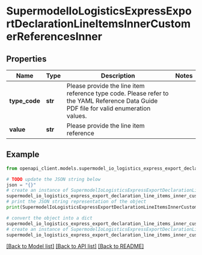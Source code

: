 # SupermodelIoLogisticsExpressExportDeclarationLineItemsInnerCustomerReferencesInner


## Properties

Name | Type | Description | Notes
------------ | ------------- | ------------- | -------------
**type_code** | **str** | Please provide the line item reference type code. Please refer to the YAML Reference Data Guide PDF file for valid enumeration values. | 
**value** | **str** | Please provide the line item reference | 

## Example

```python
from openapi_client.models.supermodel_io_logistics_express_export_declaration_line_items_inner_customer_references_inner import SupermodelIoLogisticsExpressExportDeclarationLineItemsInnerCustomerReferencesInner

# TODO update the JSON string below
json = "{}"
# create an instance of SupermodelIoLogisticsExpressExportDeclarationLineItemsInnerCustomerReferencesInner from a JSON string
supermodel_io_logistics_express_export_declaration_line_items_inner_customer_references_inner_instance = SupermodelIoLogisticsExpressExportDeclarationLineItemsInnerCustomerReferencesInner.from_json(json)
# print the JSON string representation of the object
print(SupermodelIoLogisticsExpressExportDeclarationLineItemsInnerCustomerReferencesInner.to_json())

# convert the object into a dict
supermodel_io_logistics_express_export_declaration_line_items_inner_customer_references_inner_dict = supermodel_io_logistics_express_export_declaration_line_items_inner_customer_references_inner_instance.to_dict()
# create an instance of SupermodelIoLogisticsExpressExportDeclarationLineItemsInnerCustomerReferencesInner from a dict
supermodel_io_logistics_express_export_declaration_line_items_inner_customer_references_inner_from_dict = SupermodelIoLogisticsExpressExportDeclarationLineItemsInnerCustomerReferencesInner.from_dict(supermodel_io_logistics_express_export_declaration_line_items_inner_customer_references_inner_dict)
```
[[Back to Model list]](../README.md#documentation-for-models) [[Back to API list]](../README.md#documentation-for-api-endpoints) [[Back to README]](../README.md)



